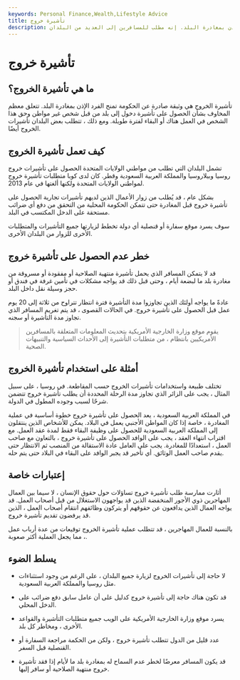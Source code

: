 ```yaml
---
keywords: Personal Finance,Wealth,Lifestyle Advice
title: تأشيرة خروج
description: تأشيرة الخروج هي وثيقة حكومية تمنح الفرد الإذن بمغادرة البلد. إنه مطلب للمسافرين إلى العديد من البلدان.
---
```


# تأشيرة خروج
## ما هي تأشيرة الخروج؟

تأشيرة الخروج هي وثيقة صادرة عن الحكومة تمنح الفرد الإذن بمغادرة البلد. تتعلق معظم المخاوف بشأن الحصول على تأشيرة دخول إلى بلد من قبل شخص غير مواطن وحق هذا الشخص في العمل هناك أو البقاء لفترة طويلة. ومع ذلك ، تتطلب بعض البلدان تأشيرات الخروج أيضًا.

## كيف تعمل تأشيرة الخروج

تشمل البلدان التي تطلب من مواطني الولايات المتحدة الحصول على تأشيرات خروج روسيا وبيلاروسيا والمملكة العربية السعودية وقطر. كان لدى كوبا متطلبات تأشيرة خروج لمواطني الولايات المتحدة ولكنها ألغتها في عام 2013.

بشكل عام ، قد يُطلب من زوار الأعمال الذين لديهم تأشيرات تجارية الحصول على تأشيرة خروج قبل المغادرة حتى تتمكن الحكومة المحلية من التحقق من دفع أي ضرائب مستحقة على الدخل المكتسب في البلد.

سوف يسرد موقع سفارة أو قنصلية أي دولة تخطط لزيارتها جميع التأشيرات والمتطلبات الأخرى للزوار من البلدان الأخرى.

## خطر عدم الحصول على تأشيرة خروج

قد لا يتمكن المسافر الذي يحمل تأشيرة منتهية الصلاحية أو مفقودة أو مسروقة من مغادرة بلد ما لبضعة أيام ، وحتى قبل ذلك قد يواجه مشكلات في تأمين غرفة في فندق أو حجز وسيلة نقل داخل البلد.

عادةً ما يواجه أولئك الذين تجاوزوا مدة التأشيرة فترة انتظار تتراوح من ثلاثة إلى 20 يوم عمل قبل الحصول على تأشيرة خروج. في الحالات القصوى ، قد يتم تغريم المسافر الذي تجاوز مدة التأشيرة أو سجنه.

> يقوم موقع وزارة الخارجية الأمريكية بتحديث المعلومات المتعلقة بالمسافرين الأمريكيين بانتظام ، من متطلبات التأشيرة إلى الأحداث السياسية والتنبيهات الصحية.

>

## أمثلة على استخدام تأشيرة الخروج

تختلف طبيعة واستخدامات تأشيرات الخروج حسب المقاطعة. في روسيا ، على سبيل المثال ، يجب على الزائر الذي تجاوز مدة الرحلة المحددة أن يطلب تأشيرة خروج تتضمن شرحًا لسبب وجوده المطول في الدولة.

في المملكة العربية السعودية ، يعد الحصول على تأشيرة خروج خطوة أساسية في عملية المغادرة ، خاصة إذا كان المواطن الأجنبي يعمل في البلاد. يمكن للأشخاص الذين ينتقلون إلى المملكة العربية السعودية للحصول على وظيفة البقاء فقط لمدة عقد العمل. مع اقتراب انتهاء العقد ، يجب على الوافد الحصول على تأشيرة خروج ، بالتعاون مع صاحب العمل ، استعدادًا للمغادرة. يجب على العامل عادة الاستقالة من المنصب ثم الانتظار حتى يقدم صاحب العمل الوثائق. أي تأخير قد يجبر الوافد على البقاء في البلاد حتى يتم حله.

## إعتبارات خاصة

أثارت ممارسة طلب تأشيرة خروج تساؤلات حول حقوق الإنسان ، لا سيما بين العمال المهاجرين ذوي الأجور المنخفضة الذين قد يواجهون الاستغلال من قبل أصحاب العمل. قد يواجه العمال الذين يدافعون عن حقوقهم أو يتركون وظائفهم انتقام أصحاب العمل ، الذين قد يرفضون تقديم تأشيرة خروج.

بالنسبة للعمال المهاجرين ، قد تتطلب عملية تأشيرة الخروج توقيعات من عدة أرباب عمل ، مما يجعل العملية أكثر صعوبة.

## يسلط الضوء

- لا حاجة إلى تأشيرات الخروج لزيارة جميع البلدان ، على الرغم من وجود استثناءات مثل روسيا والمملكة العربية السعودية.

- قد تكون هناك حاجة إلى تأشيرة خروج كدليل على أن عامل سابق دفع ضرائب على الدخل المحلي.

- يسرد موقع وزارة الخارجية الأمريكية على الويب جميع متطلبات التأشيرة والقواعد الأخرى ، ومخاطر كل بلد.

- عدد قليل من الدول تتطلب تأشيرة خروج ، ولكن من الحكمة مراجعة السفارة أو القنصلية قبل السفر.

- قد يكون المسافر معرضًا لخطر عدم السماح له بمغادرة بلد ما لأيام إذا فقد تأشيرة خروج منتهية الصلاحية أو سافر إليها.

